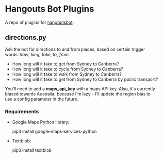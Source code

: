 # Hangouts Bot Plugins

A repo of plugins for [hangoutsbot](https://github.com/hangoutsbot/hangoutsbot/).

## directions.py

Ask the bot for directions to and from places, based on certain trigger words: _how_, _long_, _take_, _to_, _from_.

- How long will it take to get from Sydney to Canberra?
- How long will it take to cycle from Sydney to Canberra?
- How long will it take to walk from Sydney to Canberra?
- How long will it take to get from Sydney to Canberra by public transport?

You'll need to add a **maps\_api\_key** with a maps API key. Also, it's currently biased towards Australia, because I'm lazy - I'll update the region bias to use a config parameter in the future.

### Requirements

- Google Maps Python library:

    pip3 install google-maps-services-python

- Textblob:

    pip3 install textblob
